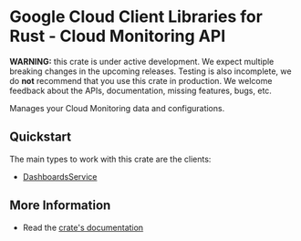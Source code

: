# Google Cloud Client Libraries for Rust - Cloud Monitoring API

<!-- Code generated by sidekick. DO NOT EDIT. -->

**WARNING:** this crate is under active development. We expect multiple breaking
changes in the upcoming releases. Testing is also incomplete, we do **not**
recommend that you use this crate in production. We welcome feedback about the
APIs, documentation, missing features, bugs, etc.

Manages your Cloud Monitoring data and configurations.

## Quickstart

The main types to work with this crate are the clients:

* [DashboardsService]

## More Information

* Read the [crate's documentation](https://docs.rs/google-cloud-monitoring-dashboard-v1/latest/google-cloud-monitoring-dashboard-v1)

[DashboardsService]: https://docs.rs/google-cloud-monitoring-dashboard-v1/latest/google_cloud_monitoring_dashboard_v1/client/struct.DashboardsService.html
